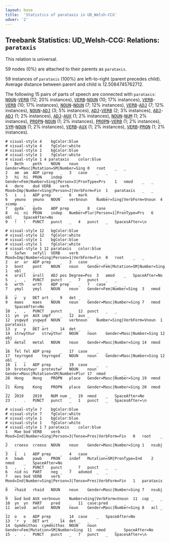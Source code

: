```yaml
---
layout: base
title:  'Statistics of parataxis in UD_Welsh-CCG'
udver: '2'
---
```


## Treebank Statistics: UD_Welsh-CCG: Relations: `parataxis`

This relation is universal.

59 nodes (0%) are attached to their parents as `parataxis`.

59 instances of `parataxis` (100%) are left-to-right (parent precedes child).
Average distance between parent and child is 12.5084745762712.

The following 15 pairs of parts of speech are connected with `parataxis`: <tt><a href="cy_ccg-pos-NOUN.html">NOUN</a></tt>-<tt><a href="cy_ccg-pos-VERB.html">VERB</a></tt> (12; 20% instances), <tt><a href="cy_ccg-pos-VERB.html">VERB</a></tt>-<tt><a href="cy_ccg-pos-NOUN.html">NOUN</a></tt> (10; 17% instances), <tt><a href="cy_ccg-pos-VERB.html">VERB</a></tt>-<tt><a href="cy_ccg-pos-VERB.html">VERB</a></tt> (10; 17% instances), <tt><a href="cy_ccg-pos-NOUN.html">NOUN</a></tt>-<tt><a href="cy_ccg-pos-NOUN.html">NOUN</a></tt> (7; 12% instances), <tt><a href="cy_ccg-pos-VERB.html">VERB</a></tt>-<tt><a href="cy_ccg-pos-ADJ.html">ADJ</a></tt> (7; 12% instances), <tt><a href="cy_ccg-pos-NOUN.html">NOUN</a></tt>-<tt><a href="cy_ccg-pos-ADJ.html">ADJ</a></tt> (3; 5% instances), <tt><a href="cy_ccg-pos-ADJ.html">ADJ</a></tt>-<tt><a href="cy_ccg-pos-VERB.html">VERB</a></tt> (2; 3% instances), <tt><a href="cy_ccg-pos-ADJ.html">ADJ</a></tt>-<tt><a href="cy_ccg-pos-ADJ.html">ADJ</a></tt> (1; 2% instances), <tt><a href="cy_ccg-pos-ADJ.html">ADJ</a></tt>-<tt><a href="cy_ccg-pos-AUX.html">AUX</a></tt> (1; 2% instances), <tt><a href="cy_ccg-pos-NOUN.html">NOUN</a></tt>-<tt><a href="cy_ccg-pos-NUM.html">NUM</a></tt> (1; 2% instances), <tt><a href="cy_ccg-pos-PROPN.html">PROPN</a></tt>-<tt><a href="cy_ccg-pos-NOUN.html">NOUN</a></tt> (1; 2% instances), <tt><a href="cy_ccg-pos-PROPN.html">PROPN</a></tt>-<tt><a href="cy_ccg-pos-VERB.html">VERB</a></tt> (1; 2% instances), <tt><a href="cy_ccg-pos-SYM.html">SYM</a></tt>-<tt><a href="cy_ccg-pos-NOUN.html">NOUN</a></tt> (1; 2% instances), <tt><a href="cy_ccg-pos-VERB.html">VERB</a></tt>-<tt><a href="cy_ccg-pos-AUX.html">AUX</a></tt> (1; 2% instances), <tt><a href="cy_ccg-pos-VERB.html">VERB</a></tt>-<tt><a href="cy_ccg-pos-PRON.html">PRON</a></tt> (1; 2% instances).


~~~ conllu
# visual-style 4	bgColor:blue
# visual-style 4	fgColor:white
# visual-style 1	bgColor:blue
# visual-style 1	fgColor:white
# visual-style 1 4 parataxis	color:blue
1	Beth	peth	NOUN	noun	Gender=Masc|Mutation=SM|Number=Sing	0	root	_	_
2	am	am	ADP	iprep	_	3	case	_	_
3	hi	hi	PRON	indep	Gender=Fem|Number=Sing|Person=3|PronType=Prs	1	nmod	_	_
4	dere	dod	VERB	verb	Mood=Imp|Number=Sing|Person=2|VerbForm=Fin	1	parataxis	_	_
5	i	i	ADP	prep	_	6	mark	_	_
6	ymuno	ymuno	NOUN	verbnoun	Number=Sing|VerbForm=Vnoun	4	xcomp	_	_
7	gyda	gyda	ADP	prep	_	8	case	_	_
8	ni	ni	PRON	indep	Number=Plur|Person=1|PronType=Prs	6	obl	_	SpaceAfter=No
9	!	!	PUNCT	punct	_	4	punct	_	SpacesAfter=\n

~~~


~~~ conllu
# visual-style 12	bgColor:blue
# visual-style 12	fgColor:white
# visual-style 1	bgColor:blue
# visual-style 1	fgColor:white
# visual-style 1 12 parataxis	color:blue
1	Safwn	sefyll	VERB	verb	Mood=Imp|Number=Sing|Person=1|VerbForm=Fin	0	root	_	_
2	ar	ar	ADP	prep	_	3	case	_	_
3	bont	pont	NOUN	noun	Gender=Fem|Mutation=SM|Number=Sing	1	obl	_	_
4	arall	arall	ADJ	pos	Degree=Pos	3	amod	_	SpaceAfter=No
5	,	,	PUNCT	punct	_	7	punct	_	_
6	wrth	wrth	ADP	prep	_	7	case	_	_
7	ymyl	ymyl	NOUN	noun	Gender=Fem|Number=Sing	3	nmod	_	_
8	y	y	DET	art	_	9	det	_	_
9	maes	maes	NOUN	noun	Gender=Masc|Number=Sing	7	nmod	_	SpaceAfter=No
10	,	,	PUNCT	punct	_	12	punct	_	_
11	yn	yn	AUX	impf	_	12	aux	_	_
12	ysgwyd	ysgwyd	NOUN	verbnoun	Number=Sing|VerbForm=Vnoun	1	parataxis	_	_
13	y	y	DET	art	_	14	det	_	_
14	strwythur	strwythur	NOUN	noun	Gender=Masc|Number=Sing	12	obj	_	_
15	metal	metal	NOUN	noun	Gender=Masc|Number=Sing	14	nmod	_	_
16	fel	fel	ADP	prep	_	17	case	_	_
17	teyrnged	teyrnged	NOUN	noun	Gender=Masc|Number=Sing	12	obl	_	_
18	i	i	ADP	prep	_	19	case	_	_
19	brotestwyr	protestwr	NOUN	noun	Gender=Masc|Mutation=SM|Number=Plur	17	nmod	_	_
20	Hong	Hong	PROPN	place	Gender=Masc|Number=Sing	19	nmod	_	_
21	Kong	Kong	PROPN	place	Gender=Masc|Number=Sing	20	nmod	_	_
22	2019	2019	NUM	num	_	19	nmod	_	SpaceAfter=No
23	.	.	PUNCT	punct	_	1	punct	_	SpacesAfter=\n

~~~


~~~ conllu
# visual-style 7	bgColor:blue
# visual-style 7	fgColor:white
# visual-style 1	bgColor:blue
# visual-style 1	fgColor:white
# visual-style 1 7 parataxis	color:blue
1	Mae	bod	VERB	verb	Mood=Ind|Number=Sing|Person=3|Tense=Pres|VerbForm=Fin	0	root	_	_
2	croeso	croeso	NOUN	noun	Gender=Masc|Number=Sing	1	nsubj	_	_
3	i	i	ADP	prep	_	4	case	_	_
4	bawb	pawb	PRON	indef	Mutation=SM|PronType=Ind	2	nmod	_	SpaceAfter=No
5	,	,	PUNCT	punct	_	7	punct	_	_
6	nid	ni	PART	neg	_	7	advmod	_	_
7	oes	bod	VERB	verb	Mood=Ind|Number=Sing|Person=3|Tense=Pres|VerbForm=Fin	1	parataxis	_	_
8	rhaid	rhaid	NOUN	noun	Gender=Masc|Number=Sing	7	nsubj	_	_
9	bod	bod	AUX	verbnoun	Number=Sing|VerbForm=Vnoun	11	cop	_	_
10	yn	yn	PART	pred	_	11	case:pred	_	_
11	aelod	aelod	NOUN	noun	Gender=Masc|Number=Sing	8	acl	_	_
12	o	o	ADP	prep	_	14	case	_	SpaceAfter=No
13	'r	y	DET	art	_	14	det	_	_
14	Gymdeithas	cymdeithas	NOUN	noun	Gender=Fem|Mutation=SM|Number=Sing	11	nmod	_	SpaceAfter=No
15	.	.	PUNCT	punct	_	7	punct	_	SpacesAfter=\n

~~~


